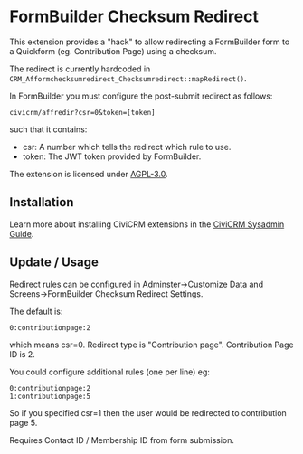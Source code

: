 # FormBuilder Checksum Redirect

This extension provides a "hack" to allow redirecting a FormBuilder form to a Quickform (eg. Contribution Page) using a checksum.

The redirect is currently hardcoded in `CRM_Afformchecksumredirect_Checksumredirect::mapRedirect()`.

In FormBuilder you must configure the post-submit redirect as follows:

`civicrm/affredir?csr=0&token=[token]`

such that it contains:
 - csr: A number which tells the redirect which rule to use.
 - token: The JWT token provided by FormBuilder.


The extension is licensed under [AGPL-3.0](LICENSE.txt).

## Installation

Learn more about installing CiviCRM extensions in the [CiviCRM Sysadmin Guide](https://docs.civicrm.org/sysadmin/en/latest/customize/extensions/).

## Update / Usage

Redirect rules can be configured in Adminster->Customize Data and Screens->FormBuilder Checksum Redirect Settings.

The default is:

`0:contributionpage:2`

which means csr=0. Redirect type is "Contribution page". Contribution Page ID is 2.

You could configure additional rules (one per line) eg:

```
0:contributionpage:2
1:contributionpage:5
```

So if you specified csr=1 then the user would be redirected to contribution page 5.

Requires Contact ID / Membership ID from form submission.
